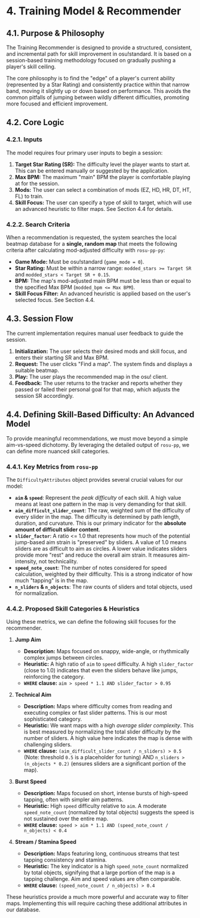# 4. Training Model & Recommender

## 4.1. Purpose & Philosophy

The Training Recommender is designed to provide a structured, consistent, and incremental path for skill improvement in osu!standard. It is based on a session-based training methodology focused on gradually pushing a player's skill ceiling.

The core philosophy is to find the "edge" of a player's current ability (represented by a Star Rating) and consistently practice within that narrow band, moving it slightly up or down based on performance. This avoids the common pitfalls of jumping between wildly different difficulties, promoting more focused and efficient improvement.

## 4.2. Core Logic

### 4.2.1. Inputs

The model requires four primary user inputs to begin a session:
1.  **Target Star Rating (SR):** The difficulty level the player wants to start at. This can be entered manually or suggested by the application.
2.  **Max BPM:** The maximum "main" BPM the player is comfortable playing at for the session.
3.  **Mods:** The user can select a combination of mods (EZ, HD, HR, DT, HT, FL) to train.
4.  **Skill Focus:** The user can specify a type of skill to target, which will use an advanced heuristic to filter maps. See Section 4.4 for details.

### 4.2.2. Search Criteria

When a recommendation is requested, the system searches the local beatmap database for a **single, random map** that meets the following criteria after calculating mod-adjusted difficulty with `rosu-pp-py`:
-   **Game Mode:** Must be osu!standard (`game_mode = 0`).
-   **Star Rating:** Must be within a narrow range: `modded_stars >= Target SR` and `modded_stars < Target SR + 0.15`.
-   **BPM:** The map's mod-adjusted main BPM must be less than or equal to the specified Max BPM (`modded_bpm <= Max BPM`).
-   **Skill Focus Filter:** An advanced heuristic is applied based on the user's selected focus. See Section 4.4.

## 4.3. Session Flow

The current implementation requires manual user feedback to guide the session.
1.  **Initialization:** The user selects their desired mods and skill focus, and enters their starting SR and Max BPM.
2.  **Request:** The user clicks "Find a map". The system finds and displays a suitable beatmap.
3.  **Play:** The user plays the recommended map in the osu! client.
4.  **Feedback:** The user returns to the tracker and reports whether they passed or failed their personal goal for that map, which adjusts the session SR accordingly.

## 4.4. Defining Skill-Based Difficulty: An Advanced Model

To provide meaningful recommendations, we must move beyond a simple aim-vs-speed dichotomy. By leveraging the detailed output of `rosu-pp`, we can define more nuanced skill categories.

### 4.4.1. Key Metrics from `rosu-pp`

The `DifficultyAttributes` object provides several crucial values for our model:

-   **`aim` & `speed`**: Represent the *peak difficulty* of each skill. A high value means at least one pattern in the map is very demanding for that skill.
-   **`aim_difficult_slider_count`**: The raw, weighted sum of the difficulty of every slider in the map. The difficulty is determined by path length, duration, and curvature. This is our primary indicator for the **absolute amount of difficult slider content**.
-   **`slider_factor`**: A ratio <= 1.0 that represents how much of the potential jump-based aim strain is "preserved" by sliders. A value of 1.0 means sliders are as difficult to aim as circles. A lower value indicates sliders provide more "rest" and reduce the overall aim strain. It measures aim-intensity, not technicality.
-   **`speed_note_count`**: The number of notes considered for speed calculation, weighted by their difficulty. This is a strong indicator of how much "tapping" is in the map.
-   **`n_sliders` & `n_objects`**: The raw counts of sliders and total objects, used for normalization.

### 4.4.2. Proposed Skill Categories & Heuristics

Using these metrics, we can define the following skill focuses for the recommender.

1.  **Jump Aim**
    -   **Description:** Maps focused on snappy, wide-angle, or rhythmically complex jumps between circles.
    -   **Heuristic:** A high ratio of `aim` to `speed` difficulty. A high `slider_factor` (close to 1.0) indicates that even the sliders behave like jumps, reinforcing the category.
    -   **`WHERE` clause:** `aim > speed * 1.1 AND slider_factor > 0.95`

2.  **Technical Aim**
    -   **Description:** Maps where difficulty comes from reading and executing complex or fast slider patterns. This is our most sophisticated category.
    -   **Heuristic:** We want maps with a high *average slider complexity*. This is best measured by normalizing the total slider difficulty by the number of sliders. A high value here indicates the map is dense with challenging sliders.
    -   **`WHERE` clause:** `(aim_difficult_slider_count / n_sliders) > 0.5` (Note: threshold `0.5` is a placeholder for tuning) AND `n_sliders > (n_objects * 0.2)` (ensures sliders are a significant portion of the map).

3.  **Burst Speed**
    -   **Description:** Maps focused on short, intense bursts of high-speed tapping, often with simpler aim patterns.
    -   **Heuristic:** High `speed` difficulty relative to `aim`. A moderate `speed_note_count` (normalized by total objects) suggests the speed is not sustained over the entire map.
    -   **`WHERE` clause:** `speed > aim * 1.1 AND (speed_note_count / n_objects) < 0.4`

4.  **Stream / Stamina Speed**
    -   **Description:** Maps featuring long, continuous streams that test tapping consistency and stamina.
    -   **Heuristic:** The key indicator is a high `speed_note_count` normalized by total objects, signifying that a large portion of the map is a tapping challenge. Aim and speed values are often comparable.
    -   **`WHERE` clause:** `(speed_note_count / n_objects) > 0.4`

These heuristics provide a much more powerful and accurate way to filter maps. Implementing this will require caching these additional attributes in our database.